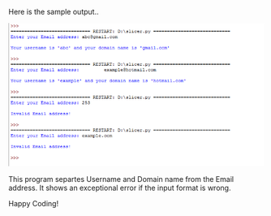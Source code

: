 Here is the sample output..

![output image](slicer.png)

This program separtes Username and Domain name from the Email address. It shows an exceptional error if the input format is wrong.

Happy Coding!